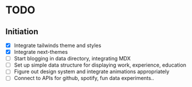 # TODO

## Initiation

- [x] Integrate tailwinds theme and styles
- [x] Integrate next-themes
- [ ] Start blogging in data directory, integrating MDX
- [ ] Set up simple data structure for displaying work, experience, education
- [ ] Figure out design system and integrate animations appropriately
- [ ] Connect to APIs for github, spotify, fun data experiments..
